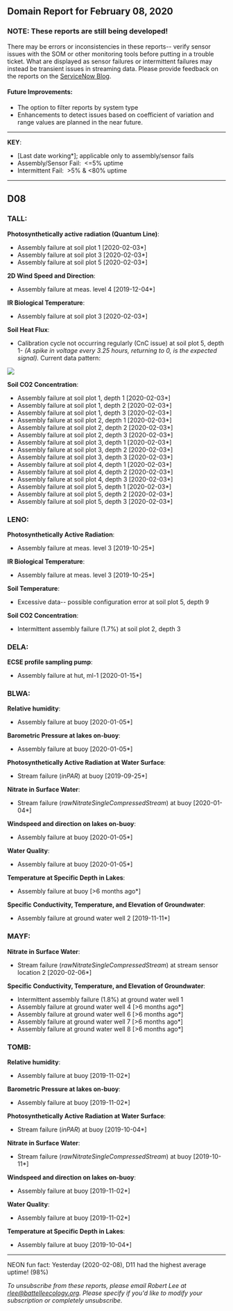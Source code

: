 ## Domain Report for February 08, 2020


### NOTE: These reports are still being developed!
There may be errors or inconsistencies in these reports-- verify sensor issues with the SOM or other monitoring tools before putting in a trouble ticket. What are displayed as sensor failures or intermittent failures may instead be transient issues in streaming data.
Please provide feedback on the reports on the [ServiceNow Blog](https://neon.service-now.com/community?id=community_blog&sys_id=9b4fbe8adbed734017ecf9041d9619be).

#### Future Improvements: 
 - The option to filter reports by system type 
 - Enhancements to detect issues based on coefficient of variation and range values are planned in the near future.

***

**KEY**:

 - [Last date working*]; applicable only to assembly/sensor fails
 - Assembly/Sensor Fail:&nbsp;&nbsp;<=5% uptime
 - Intermittent Fail:&nbsp;&nbsp;>5% & <80% uptime

***
## D08

### TALL:

**Photosynthetically active radiation (Quantum Line)**:
 - Assembly failure at soil plot 1 [2020-02-03*]
 - Assembly failure at soil plot 3 [2020-02-03*]
 - Assembly failure at soil plot 5 [2020-02-03*]

**2D Wind Speed and Direction**:
 - Assembly failure at meas. level 4 [2019-12-04*]

**IR Biological Temperature**:
 - Assembly failure at soil plot 3 [2020-02-03*]

**Soil Heat Flux**:
 - Calibration cycle not occurring regularly (CnC issue) at soil plot 5, depth 1- _(A spike in voltage every 3.25 hours, returning to 0, is the expected signal)._ Current data pattern:

<img src="/scratch/SOM/rollingAnalysis/RptDp00/smartAlerts/imgs/NEON.D08.TALL.DP0.00040.001.01800.005.501.000-2020-02-08.png">

**Soil CO2 Concentration**:
 - Assembly failure at soil plot 1, depth 1 [2020-02-03*]
 - Assembly failure at soil plot 1, depth 2 [2020-02-03*]
 - Assembly failure at soil plot 1, depth 3 [2020-02-03*]
 - Assembly failure at soil plot 2, depth 1 [2020-02-03*]
 - Assembly failure at soil plot 2, depth 2 [2020-02-03*]
 - Assembly failure at soil plot 2, depth 3 [2020-02-03*]
 - Assembly failure at soil plot 3, depth 1 [2020-02-03*]
 - Assembly failure at soil plot 3, depth 2 [2020-02-03*]
 - Assembly failure at soil plot 3, depth 3 [2020-02-03*]
 - Assembly failure at soil plot 4, depth 1 [2020-02-03*]
 - Assembly failure at soil plot 4, depth 2 [2020-02-03*]
 - Assembly failure at soil plot 4, depth 3 [2020-02-03*]
 - Assembly failure at soil plot 5, depth 1 [2020-02-03*]
 - Assembly failure at soil plot 5, depth 2 [2020-02-03*]
 - Assembly failure at soil plot 5, depth 3 [2020-02-03*]

### LENO:

**Photosynthetically Active Radiation**:
 - Assembly failure at meas. level 3 [2019-10-25*]

**IR Biological Temperature**:
 - Assembly failure at meas. level 3 [2019-10-25*]

**Soil Temperature**:
 - Excessive data-- possible configuration error at soil plot 5, depth 9

**Soil CO2 Concentration**:
 - Intermittent assembly failure (1.7%) at soil plot 2, depth 3

### DELA:

**ECSE profile sampling pump**:
 - Assembly failure at hut, ml-1 [2020-01-15*]

### BLWA:

**Relative humidity**:
 - Assembly failure at buoy [2020-01-05*]

**Barometric Pressure at lakes on-buoy**:
 - Assembly failure at buoy [2020-01-05*]

**Photosynthetically Active Radiation at Water Surface**:
 - Stream failure (_inPAR_) at buoy [2019-09-25*]

**Nitrate in Surface Water**:
 - Stream failure (_rawNitrateSingleCompressedStream_) at buoy [2020-01-04*]

**Windspeed and direction on lakes on-buoy**:
 - Assembly failure at buoy [2020-01-05*]

**Water Quality**:
 - Assembly failure at buoy [2020-01-05*]

**Temperature at Specific Depth in Lakes**:
 - Assembly failure at buoy [>6 months ago*]

**Specific Conductivity, Temperature, and Elevation of Groundwater**:
 - Assembly failure at ground water well 2 [2019-11-11*]

### MAYF:

**Nitrate in Surface Water**:
 - Stream failure (_rawNitrateSingleCompressedStream_) at stream sensor location 2 [2020-02-06*]

**Specific Conductivity, Temperature, and Elevation of Groundwater**:
 - Intermittent assembly failure (1.8%) at ground water well 1
 - Assembly failure at ground water well 4 [>6 months ago*]
 - Assembly failure at ground water well 6 [>6 months ago*]
 - Assembly failure at ground water well 7 [>6 months ago*]
 - Assembly failure at ground water well 8 [>6 months ago*]

### TOMB:

**Relative humidity**:
 - Assembly failure at buoy [2019-11-02*]

**Barometric Pressure at lakes on-buoy**:
 - Assembly failure at buoy [2019-11-02*]

**Photosynthetically Active Radiation at Water Surface**:
 - Stream failure (_inPAR_) at buoy [2019-10-04*]

**Nitrate in Surface Water**:
 - Stream failure (_rawNitrateSingleCompressedStream_) at buoy [2019-10-11*]

**Windspeed and direction on lakes on-buoy**:
 - Assembly failure at buoy [2019-11-02*]

**Water Quality**:
 - Assembly failure at buoy [2019-11-02*]

**Temperature at Specific Depth in Lakes**:
 - Assembly failure at buoy [2019-10-04*]

***
NEON fun fact: Yesterday (2020-02-08), D11 had the highest average uptime! (98%)

_To unsubscribe from these reports, please email Robert Lee at rlee@battelleecology.org. Please specify if you'd like to modify your subscription or completely unsubscribe._
